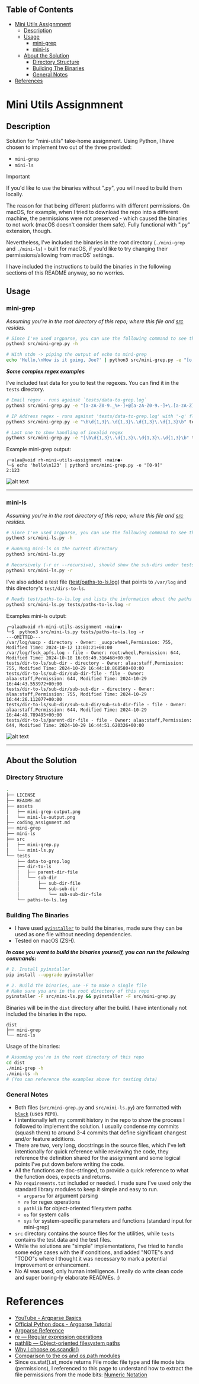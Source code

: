 ## Table of Contents
- [Mini Utils Assignmnent](#mini-utils-assignmnent)
  - [Description](#description)
  - [Usage](#usage)
    - [mini-grep](#mini-grep)
    - [mini-ls](#mini-ls)
  - [About the Solution](#about-the-solution)
    - [Directory Structure](#directory-structure)
    - [Building The Binaries](#building-the-binaries)
    - [General Notes](#general-notes)
- [References](#references)

# Mini Utils Assignmnent
## Description
Solution for "mini-utils" take-home assignment. Using Python, I have chosen to implement two out of the three provided:
- `mini-grep` 
- `mini-ls` 


> [!IMPORTANT]
> If you'd like to use the binaries without ".py", you will need to build them locally. 
> 
> The reason for that being different platforms with different permissions. On macOS, for example, when I tried to download the repo into a different machine, the permissions were not preserved - which caused the binaries to not work (macOS doesn't consider them safe). Fully functional with ".py" extension, though.
> 
> Nevertheless, I've included the binaries in the root directory (`./mini-grep` and `./mini-ls`) - built for macOS, if you'd like to try changing their permissions/allowing from macOS' settings. 
> 
> I have included the instructions to build the binaries in the following sections of this README anyway, so no worries.
>

## Usage 
### mini-grep
*Assuming you're in the root directory of this repo; where this file and [src](./src) resides.*
```bash
# Since I've used argparse, you can use the following command to see the help (-h or --help)
python3 src/mini-grep.py -h
```

```bash
# With stdn -> piping the output of echo to mini-grep
echo 'Hello,\nHow is it going, Joe?' | python3 src/mini-grep.py -e "[o,e]"
```

***Some complex regex examples***

I've included test data for you to test the regexes. You can find it in the `tests` directory.

```bash
# Email regex - runs against `tests/data-to-grep.log`
python3 src/mini-grep.py -e "[a-zA-Z0-9._%+-]+@[a-zA-Z0-9.-]+\.[a-zA-Z]{2,}" tests/data-to-grep.log
```

```bash
# IP Address regex - runs against 'tests/data-to-grep.log' with '-q' flag
python3 src/mini-grep.py -e "\b\d{1,3}\.\d{1,3}\.\d{1,3}\.\d{1,3}\b" tests/data-to-grep.log -q
```

```bash
# Last one to show handling of invalid regex
python3 src/mini-grep.py -e "[\b\d{1,3}\.\d{1,3}\.\d{1,3}\.\d{1,3}\b" tests/data-to-grep.log -q
```

Example mini-grep output:

```
╭─alaa@void rh-mini-utils-assignment ‹main●› 
╰─$ echo 'hello\n123' | python3 src/mini-grep.py -e "[0-9]"
2:123
```

![alt text](./assets/mini-grep-output.png)

---------------

### mini-ls
*Assuming you're in the root directory of this repo; where this file and [src](./src) resides.*
```bash
# Since I've used argparse, you can use the following command to see the help (-h or --help)
python3 src/mini-ls.py -h
```

```bash
# Runnung mini-ls on the current directory
python3 src/mini-ls.py 
```

```bash
# Recursively (-r or --recursive), should show the sub-dirs under tests/dir-to-ls
python3 src/mini-ls.py -r
```

I've also added a test file ([test/paths-to-ls.log](./tests/paths-to-ls.log)) that points to `/var/log` and this directory's `test/dirs-to-ls`. 

```bash
# Reads test/paths-to-ls.log and lists the information about the paths given in the file
python3 src/mini-ls.py tests/paths-to-ls.log -r
```


Examples mini-ls output:

```
╭─alaa@void rh-mini-utils-assignment ‹main●› 
╰─$  python3 src/mini-ls.py tests/paths-to-ls.log -r          
---OMITTED---
/var/log/uucp - directory - Owner: _uucp:wheel,Permission: 755, Modified Time: 2024-10-12 13:03:21+00:00
/var/log/fsck_apfs.log - file - Owner: root:wheel,Permission: 644, Modified Time: 2024-10-18 16:09:49.316468+00:00
tests/dir-to-ls/sub-dir - directory - Owner: alaa:staff,Permission: 755, Modified Time: 2024-10-29 16:44:18.868580+00:00
tests/dir-to-ls/sub-dir/sub-dir-file - file - Owner: alaa:staff,Permission: 644, Modified Time: 2024-10-29 16:44:43.553972+00:00
tests/dir-to-ls/sub-dir/sub-sub-dir - directory - Owner: alaa:staff,Permission: 755, Modified Time: 2024-10-29 16:44:26.112077+00:00
tests/dir-to-ls/sub-dir/sub-sub-dir/sub-sub-dir-file - file - Owner: alaa:staff,Permission: 644, Modified Time: 2024-10-29 16:44:49.789495+00:00
tests/dir-to-ls/parent-dir-file - file - Owner: alaa:staff,Permission: 644, Modified Time: 2024-10-29 16:44:51.620326+00:00
```
![alt text](./assets/mini-ls-output.png)

---------

## About the Solution
### Directory Structure
```bash
.
├── LICENSE
├── README.md
├── assets
│   ├── mini-grep-output.png
│   └── mini-ls-output.png
├── coding_assignment.md
├── mini-grep
├── mini-ls
├── src
│   ├── mini-grep.py
│   └── mini-ls.py
└── tests
    ├── data-to-grep.log
    ├── dir-to-ls
    │   ├── parent-dir-file
    │   └── sub-dir
    │       ├── sub-dir-file
    │       └── sub-sub-dir
    │           └── sub-sub-dir-file
    └── paths-to-ls.log
```
### Building The Binaries
- I have used [`pyinstaller`](https://pyinstaller.org/en/stable/) to build the binaries, made sure they can be used as one file without needing dependencies. 
- Tested on macOS (ZSH).

***In case you want to build the binaries yourself, you can run the following commands:***
```bash
# 1. Install pyinstaller
pip install --upgrade pyinstaller  
```

```bash
# 2. Build the binaries, use -F to make a single file
# Make sure you are in the root directory of this repo
pyinstaller -F src/mini-ls.py && pyinstaller -F src/mini-grep.py 
```

Binaries will be in the `dist` directory after the build. I have intentionally not included the binaries in the repo.
```
dist
├── mini-grep
└── mini-ls
```

Usage of the binaries:
```bash
# Assuming you're in the root directory of this repo
cd dist
./mini-grep -h
./mini-ls -h 
# (You can reference the examples above for testing data)
```

### General Notes
- Both files (`src/mini-grep.py` and `src/mini-ls.py`) are formatted with [`black`](https://black.readthedocs.io/en/stable/the_black_code_style/current_style.html) (uses `PEP8`).
- I intentionally left my commit history in the repo to show the process I followed to implement the solution. I usually condense my commits (squash them) to around 3-4 commits that define significant changest and/or feature additions.
- There are two, very long, docstrings in the source files, which I've left intentionally for quick reference while reviewing the code, they reference the definition shared for the assignment and some logical points I've put down before writing the code.
- All the functions are doc-stringed, to provide a quick reference to what the function does, expects and returns.
- No `requirements.txt` included or needed. I made sure I've used only the standard library modules to keep it simple and easy to run.
  - `argparse` for argument parsing
  - `re` for regex operations
  - `pathlib` for object-oriented filesystem paths
  - `os` for system calls
  - `sys` for system-specific parameters and functions (standard input for mini-grep)
- `src` directory contains the source files for the utilities, while `tests` contains the test data and the test files.
- While the solutions are "simple" implementations, I've tried to handle some edge cases with the if conditions, and added "NOTE"s and "TODO"s where I thought it was necessary to mark a potential improvement or enhancement.
- No AI was used, only human intelligence. I really do write clean code and super boring-ly elaborate READMEs. :) 

# References
- [YouTube - Argparse Basics](https://www.youtube.com/watch?v=FbEJN8FsJ9U)
- [Official Python docs - Argparse Tutorial](https://docs.python.org/3/howto/argparse.html)
- [Argparse Reference](https://docs.python.org/3/library/argparse.html)
- [re — Regular expression operations](https://docs.python.org/3/library/re.html)
- [pathlib — Object-oriented filesystem paths](https://docs.python.org/3/library/pathlib.html#)
- [Why I choose os.scandir()](https://docs.python.org/3/whatsnew/3.5.html#pep-471-os-scandir-function-a-better-and-faster-directory-iterator)
- [Comparison to the os and os.path modules](https://docs.python.org/3/library/pathlib.html#comparison-to-the-os-and-os-path-modules)
- Since os.stat().st_mode returns File mode: file type and file mode bits (permissions), I referenced to this page to understand how to extract the file permissions from the mode bits: [Numeric Notation](https://en.wikipedia.org/wiki/File_system_permissions#Numeric_notation)

